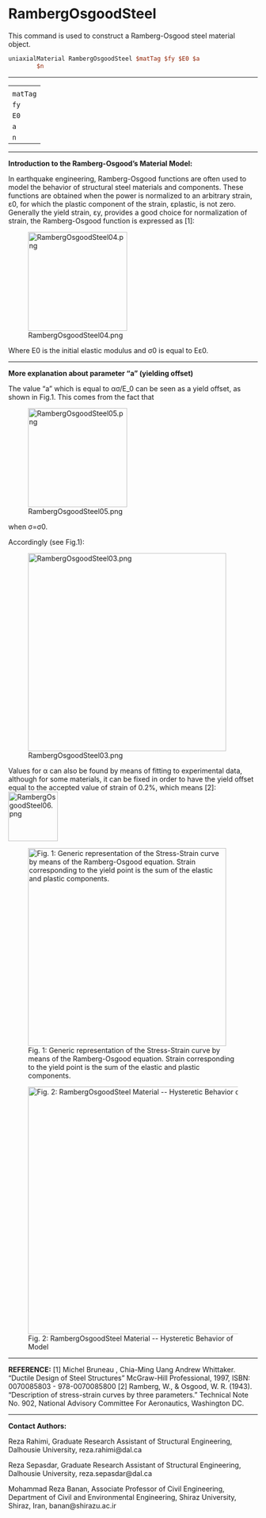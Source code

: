 # RambergOsgoodSteel

<p>This command is used to construct a Ramberg-Osgood steel material
object.</p>

```tcl
uniaxialMaterial RambergOsgoodSteel $matTag $fy $E0 $a
        $n
```
<hr />
<table>
<tbody>
<tr class="odd">
<td></td>
</tr>
<tr class="even">
<td><code class="parameter-table-variable">matTag</code></td>
</tr>
<tr class="odd">
<td><code class="parameter-table-variable">fy</code></td>
</tr>
<tr class="even">
<td><code class="parameter-table-variable">E0</code></td>
</tr>
<tr class="odd">
<td><code class="parameter-table-variable">a</code></td>
</tr>
<tr class="even">
<td><code class="parameter-table-variable">n</code></td>
</tr>
</tbody>
</table>
<hr />
<p><strong>Introduction to the Ramberg-Osgood’s Material
Model:</strong></p>
<p>In earthquake engineering, Ramberg-Osgood functions are often used to
model the behavior of structural steel materials and components. These
functions are obtained when the power is normalized to an arbitrary
strain, ε0, for which the plastic component of the strain, εplastic, is
not zero. Generally the yield strain, εy, provides a good choice for
normalization of strain, the Ramberg-Osgood function is expressed as
[1]:</p>
<figure>
<img src="/OpenSeesRT/contrib/static/RambergOsgoodSteel04.png" title="RambergOsgoodSteel04.png"
width="200" alt="RambergOsgoodSteel04.png" />
<figcaption aria-hidden="true">RambergOsgoodSteel04.png</figcaption>
</figure>
<p>Where E0 is the initial elastic modulus and σ0 is equal to Eε0.</p>
<hr />
<p><strong>More explanation about parameter “a” (yielding
offset)</strong></p>
<p>The value “a” which is equal to ασ/E_0 can be seen as a yield offset,
as shown in Fig.1. This comes from the fact that</p>
<figure>
<img src="/OpenSeesRT/contrib/static/RambergOsgoodSteel05.png" title="RambergOsgoodSteel05.png"
width="200" alt="RambergOsgoodSteel05.png" />
<figcaption aria-hidden="true">RambergOsgoodSteel05.png</figcaption>
</figure>
<p>when σ=σ0.</p>
<p>Accordingly (see Fig.1):</p>
<figure>
<img src="/OpenSeesRT/contrib/static/RambergOsgoodSteel03.png" title="RambergOsgoodSteel03.png"
width="400" alt="RambergOsgoodSteel03.png" />
<figcaption aria-hidden="true">RambergOsgoodSteel03.png</figcaption>
</figure>
<p>Values for α can also be found by means of fitting to experimental
data, although for some materials, it can be fixed in order to have the
yield offset equal to the accepted value of strain of 0.2%, which means
[2]: <img src="/OpenSeesRT/contrib/static/RambergOsgoodSteel06.png"
title="RambergOsgoodSteel06.png" width="100"
alt="RambergOsgoodSteel06.png" /></p>
<figure>
<img src="/OpenSeesRT/contrib/static/RambergOsgoodSteel02.png"
title="Fig. 1: Generic representation of the Stress-Strain curve by means of the Ramberg-Osgood equation. Strain corresponding to the yield point is the sum of the elastic and plastic components."
width="400"
alt="Fig. 1: Generic representation of the Stress-Strain curve by means of the Ramberg-Osgood equation. Strain corresponding to the yield point is the sum of the elastic and plastic components." />
<figcaption aria-hidden="true">Fig. 1: Generic representation of the
Stress-Strain curve by means of the Ramberg-Osgood equation. Strain
corresponding to the yield point is the sum of the elastic and plastic
components.</figcaption>
</figure>
<figure>
<img src="/OpenSeesRT/contrib/static/RambergOsgoodSteel01.png"
title="Fig. 2: RambergOsgoodSteel Material -- Hysteretic Behavior of Model"
width="500"
alt="Fig. 2: RambergOsgoodSteel Material -- Hysteretic Behavior of Model" />
<figcaption aria-hidden="true">Fig. 2: RambergOsgoodSteel Material --
Hysteretic Behavior of Model</figcaption>
</figure>
<hr />
<p><strong>REFERENCE:</strong> [1] Michel Bruneau , Chia-Ming Uang
Andrew Whittaker. “Ductile Design of Steel Structures” McGraw-Hill
Professional, 1997, ISBN: 0070085803 - 978-0070085800 [2] Ramberg, W.,
&amp; Osgood, W. R. (1943). “Description of stress-strain curves by
three parameters.” Technical Note No. 902, National Advisory Committee
For Aeronautics, Washington DC.</p>
<hr />
<p><strong>Contact Authors:</strong></p>
<p>Reza Rahimi, Graduate Research Assistant of Structural Engineering,
Dalhousie University, reza.rahimi@dal.ca</p>
<p>Reza Sepasdar, Graduate Research Assistant of Structural Engineering,
Dalhousie University, reza.sepasdar@dal.ca</p>
<p>Mohammad Reza Banan, Associate Professor of Civil Engineering,
Department of Civil and Environmental Engineering, Shiraz University,
Shiraz, Iran, banan@shirazu.ac.ir</p>

